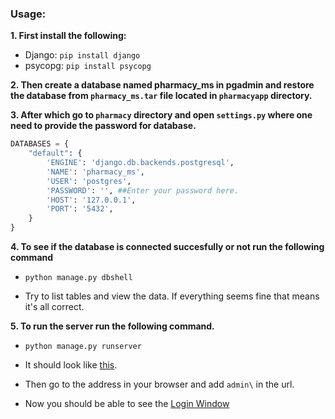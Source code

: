 ### **Usage:**

**1. First install the following:**
- Django: `pip install django`
- psycopg: `pip install psycopg`

**2. Then create a database named pharmacy_ms in pgadmin and restore the database from `pharmacy_ms.tar` file located in `pharmacyapp` directory.**

**3. After which go to `pharmacy` directory and open `settings.py` where one need to provide the password for database.**

```python
DATABASES = {
    "default": {
        'ENGINE': 'django.db.backends.postgresql',
        'NAME': 'pharmacy_ms',
        'USER': 'postgres',
        'PASSWORD': '', ##Enter your password here.
        'HOST': '127.0.0.1',
        'PORT': '5432',
    }
}
```

**4. To see if the database is connected succesfully or not run the following command**
- `python manage.py dbshell` 

- Try to list tables and view the data. If everything seems fine that means it's all correct.

**5. To run the server run the following command.**
- `python manage.py runserver`

- It should look like [this](./Screenshot%20from%202023-05-02%2015-23-41.png).
- Then go to the address in your browser and add `admin\` in the url.
- Now you should be able to see the [Login Window](./login_page2.png)

